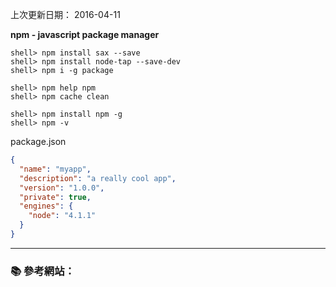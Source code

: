 
上次更新日期： 2016-04-11         

**npm - javascript package manager**

```console
shell> npm install sax --save
shell> npm install node-tap --save-dev
shell> npm i -g package

shell> npm help npm
shell> npm cache clean

shell> npm install npm -g
shell> npm -v

```

package.json
```json
{
  "name": "myapp",
  "description": "a really cool app",
  "version": "1.0.0",
  "private": true,
  "engines": {
    "node": "4.1.1"
  }
}
```


---

### :books: 參考網站：



